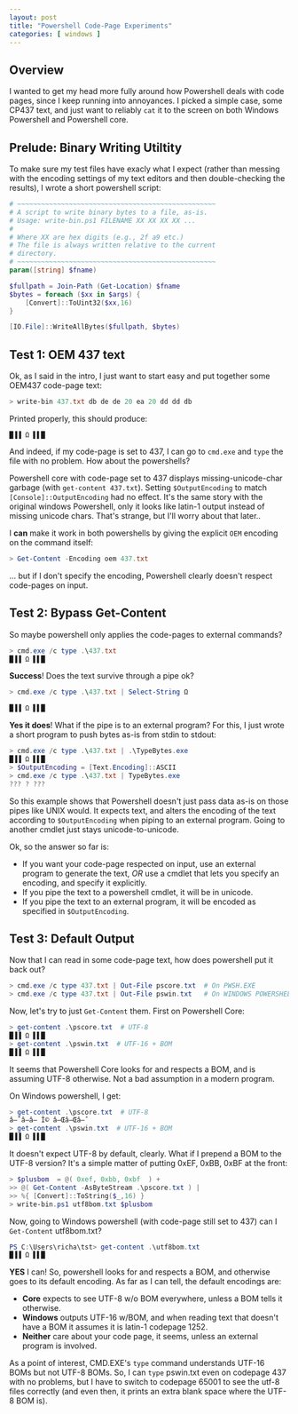 ```yaml
---
layout: post
title: "Powershell Code-Page Experiments"
categories: [ windows ]
---
```


## Overview

I wanted to get my head more fully around how Powershell deals with code
pages, since I keep running into annoyances.  I picked a simple case,
some CP437 text, and just want to reliably `cat` it to the screen on
both Windows Powershell and Powershell core.


## Prelude: Binary Writing Utiltity

To make sure my test files have exacly what I expect (rather than
messing with the encoding settings of my text editors and then
double-checking the results), I wrote a short powershell script:

~~~~~ powershell
# ~~~~~~~~~~~~~~~~~~~~~~~~~~~~~~~~~~~~~~~~~~~~~~~~~~
# A script to write binary bytes to a file, as-is.
# Usage: write-bin.ps1 FILENAME XX XX XX XX ...
#
# Where XX are hex digits (e.g., 2f a9 etc.)
# The file is always written relative to the current
# directory.
# ~~~~~~~~~~~~~~~~~~~~~~~~~~~~~~~~~~~~~~~~~~~~~~~~~~
param([string] $fname)

$fullpath = Join-Path (Get-Location) $fname
$bytes = foreach ($xx in $args) {
    [Convert]::ToUint32($xx,16)
}

[IO.File]::WriteAllBytes($fullpath, $bytes)
~~~~~

## Test 1: OEM 437 text

Ok, as I said in the intro, I just want to start easy and put together
some OEM437 code-page text:

~~~~~ powershell
> write-bin 437.txt db de de 20 ea 20 dd dd db
~~~~~

Printed properly, this should produce:

    █▐▐ Ω ▌▌█

And indeed, if my code-page is set to 437, I can go to `cmd.exe` and
`type` the file with no problem.  How about the powershells?

Powershell core with code-page set to
437 displays missing-unicode-char garbage (with `get-content 437.txt`).
Setting `$OutputEncoding` to match `[Console]::OutputEncoding`
had no effect.  It's the same story with the original
windows Powershell, only it looks like latin-1 output instead of
missing unicode chars.  That's strange, but I'll worry about that
later..

I **can** make it work in both powershells by giving the explicit `OEM`
encoding on the command itself:

~~~~~~ powershell
> Get-Content -Encoding oem 437.txt
~~~~~~

... but if I don't specify the encoding, Powershell clearly doesn't
respect code-pages on input.

## Test 2: Bypass Get-Content

So maybe powershell only applies the code-pages to external commands?

~~~~~~ powershell
> cmd.exe /c type .\437.txt
█▐▐ Ω ▌▌█
~~~~~~

**Success**!  Does the text survive through a pipe ok?

~~~~~~ powershell
> cmd.exe /c type .\437.txt | Select-String Ω 

█▐▐ Ω ▌▌█

~~~~~~

**Yes it does**!   What if the pipe is to an external program?  For
this, I just wrote a short program to push bytes as-is from stdin to
stdout:

~~~~~~ powershell
> cmd.exe /c type .\437.txt | .\TypeBytes.exe
█▐▐ Ω ▌▌█
> $OutputEncoding = [Text.Encoding]::ASCII
> cmd.exe /c type .\437.txt | TypeBytes.exe
??? ? ???
~~~~~~

So this example shows that Powershell doesn't just pass data as-is on
those pipes like UNIX would.  It expects text, and alters the encoding
of the text according to `$OutputEncoding` when piping to an external
program.  Going to another cmdlet just stays unicode-to-unicode.

Ok, so the answer so far is:

 - If you want your code-page respected on input, use 
   an external program to generate the text, _OR_ use
   a cmdlet that lets you specify an encoding, and 
   specify it explicitly.
 - If you pipe the text to a powershell cmdlet, it will
   be in unicode.
 - If you pipe the text to an external program, it will 
   be encoded as specified in `$OutputEncoding`.

## Test 3: Default Output

Now that I can read in some code-page text, how does powershell put it
back out?

~~~~~~ powershell
> cmd.exe /c type 437.txt | Out-File pscore.txt  # On PWSH.EXE 
> cmd.exe /c type 437.txt | Out-File pswin.txt   # On WINDOWS POWERSHELL
~~~~~~

Now, let's try to just `Get-Content` them.  First on Powershell Core:

~~~~~~ powershell
> get-content .\pscore.txt  # UTF-8
█▐▐ Ω ▌▌█
> get-content .\pswin.txt  # UTF-16 + BOM
█▐▐ Ω ▌▌█
~~~~~~

It seems that Powershell Core looks for and respects a BOM, and is
assuming UTF-8 otherwise. Not a bad assumption in a modern program.

On Windows powershell, I get:

~~~~~ powershell
> get-content .\pscore.txt  # UTF-8
â–ˆâ–â– Î© â–Œâ–Œâ–ˆ
> get-content .\pswin.txt  # UTF-16 + BOM
█▐▐ Ω ▌▌█
~~~~~

It doesn't expect UTF-8 by default, clearly.  What if I prepend a
BOM to the UTF-8 version?  It's a simple matter of putting 0xEF, 
0xBB, 0xBF at the front:

~~~~~~ powershell
> $plusbom  = @( 0xef, 0xbb, 0xbf  ) + 
>> @( Get-Content -AsByteStream .\pscore.txt ) | 
>> %{ [Convert]::ToString($_,16) }
> write-bin.ps1 utf8bom.txt $plusbom
~~~~~~

Now, going to Windows powershell (with code-page still set to 437) can I
`Get-Content` utf8bom.txt?

~~~~~~ powershell
PS C:\Users\richa\tst> get-content .\utf8bom.txt
█▐▐ Ω ▌▌█
~~~~~~

**YES** I can!  So, powershell looks for and respects a BOM, and
otherwise goes to its default encoding.  As far as I can tell, the
default encodings are:

  - **Core** expects to see UTF-8 w/o BOM everywhere, unless a BOM
    tells it otherwise.
  - **Windows** outputs UTF-16 w/BOM, and when reading text that doesn't
    have a BOM it assumes it is latin-1 codepage 1252.
  - **Neither** care about your code page, it seems, unless an external
    program is involved.

As a point of interest, CMD.EXE's `type` command understands UTF-16
BOMs but not UTF-8 BOMs.  So, I can `type` pswin.txt even on codepage
437 with no problems, but I have to switch to codepage 65001 to see the
utf-8 files correctly (and even then, it prints an extra blank space
where the UTF-8 BOM is).


